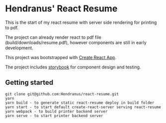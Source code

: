 # Hendranus' React Resume

This is the start of my react resume with server side rendering for printing to pdf.

The project can already render react to pdf file (build/downloads/resume.pdf), however components are still in early development.

This project was bootstrapped with [Create React App](https://github.com/facebookincubator/create-react-app).

The project includes [storybook](https://github.com/storybooks/storybook) for component design and testing.

## Getting started

```
git clone git@github.com:Hendranus/react-resume.git
yarn
yarn build - to generate static react-resume deploy in build folder
yarn start - to start default create-react-server serving react-resume
yarn webpack - to build printer backend server
yarn serve - to start printer backend server
```